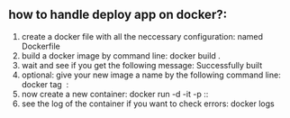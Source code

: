 ## how to handle deploy app on docker?:

1. create a docker file with all the neccessary configuration: named Dockerfile
2. build a docker image by command line: docker build .
3. wait and see if you get the following message: Successfully built <image id>
4. optional: give your new image a name by the following command line: docker tag <image id> <repository name>:<tag name>
5. now create a new container: docker run -d -it -p <optional url to look from out size>:<inner port>:<outer port> <image id> 
6. see the log of the container if you want to check errors: docker logs <container id>